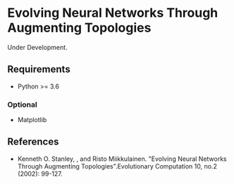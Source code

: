 Evolving Neural Networks Through Augmenting Topologies
=======================================================

Under Development.

## Requirements
* Python >= 3.6

### Optional
* Matplotlib

## References
* Kenneth O. Stanley, , and Risto Miikkulainen. "Evolving Neural Networks Through Augmenting Topologies".Evolutionary Computation 10, no.2 (2002): 99-127.
